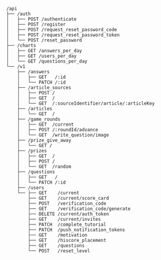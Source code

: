     /api
    ├── /auth
    │   ├── POST /authenticate
    │   ├── POST /register
    │   ├── POST /request_reset_password_code
    │   ├── POST /request_reset_password_token
    │   └── POST /reset_password
    ├── /charts
    │   ├── GET /answers_per_day
    │   ├── GET /users_per_day
    │   └── GET /questions_per_day
    └── /v1
        ├── /answers
        │   ├── GET   /:id
        │   └── PATCH /:id
        ├── /article_sources
        │   ├── POST /
        │   ├── GET  /
        │   └── GET  /:sourceIdentifier/article/:articleKey
        ├── /articles
        │   └── GET  /
        ├── /game_rounds
        │   ├── GET  /current
        │   ├── POST /:roundId/advance
        │   └── GET  /write_question/image
        ├── /prize_give_away
        │   └── GET /
        ├── /prizes
        │   ├── GET  /
        │   ├── POST /
        │   └── GET  /random
        ├── /questions
        │   ├── GET   /
        │   └── PATCH /:id
        ├── /users
        └── ├── GET    /current
            ├── GET    /current/score_card
            ├── POST   /verification_code
            ├── GET    /verification_code/generate
            ├── DELETE /current/auth_token
            ├── GET    /current/invites
            ├── PATCH  /complete_tutorial
            ├── PATCH  /push_notification_tokens
            ├── GET    /motivation
            ├── GET    /hiscore_placement
            ├── GET    /questions
            └── POST   /reset_level
